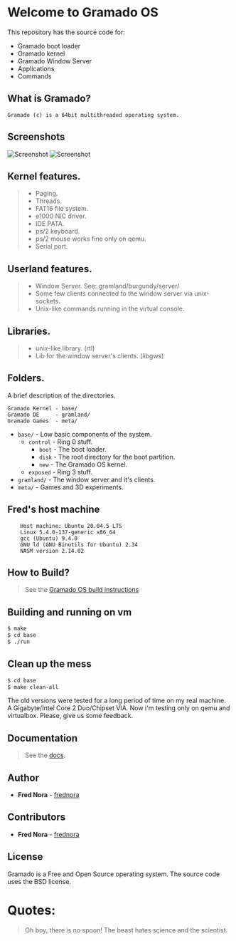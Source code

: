 # Welcome to Gramado OS


This repository has the source code for:

* Gramado boot loader
* Gramado kernel
* Gramado Window Server
* Applications
* Commands

## What is Gramado?

    Gramado (c) is a 64bit multithreaded operating system.

## Screenshots

![Screenshot](https://raw.githubusercontent.com/frednora/screenshots/main/gramado-5.png)
![Screenshot](https://raw.githubusercontent.com/frednora/screenshots/main/gramado-3.png)

## Kernel features.

> * Paging.
> * Threads.
> * FAT16 file system.
> * e1000 NIC driver.
> * IDE PATA. 
> * ps/2 keyboard. 
> * ps/2 mouse works fine only on qemu.
> * Serial port. 

## Userland features.

> * Window Server. See: gramland/burgundy/server/
> * Some few clients connected to the window server via unix-sockets.
> * Unix-like commands running in the virtual console.

## Libraries.

> * unix-like library. (rtl)
> * Lib for the window server's clients. (libgws)

## Folders.
A brief description of the directories.

    Gramado Kernel - base/
    Gramado DE     - gramland/
    Gramado Games  - meta/

 * `base/` - Low basic components of the system.  
   * `control` - Ring 0 stuff.
     * `boot` - The boot loader.
     * `disk` - The root directory for the boot partition.
     * `new` - The Gramado OS kernel.
   * `exposed` - Ring 3 stuff.
 * `gramland/` - The window server and it's clients.
 * `meta/` - Games and 3D experiments.

## Fred's host machine

```
    Host machine: Ubuntu 20.04.5 LTS
    Linux 5.4.0-137-generic x86_64
    gcc (Ubuntu) 9.4.0 
    GNU ld (GNU Binutils for Ubuntu) 2.34
    NASM version 2.14.02
```

## How to Build?

> See the [Gramado OS build instructions](https://github.com/frednora/gramado/blob/master/base/admin/docs/build.md)

## Building and running on vm

```bash
$ make
$ cd base
$ ./run
```

## Clean up the mess

```bash
$ cd base
$ make clean-all
```

The old versions were tested for a long period of time on my 
real machine. A Gigabyte/Intel Core 2 Duo/Chipset VIA.
Now i'm testing only on qemu and virtualbox.
Please, give us some feedback.

## Documentation

> See the [docs](https://github.com/frednora/gramado/tree/master/base/admin/docs).

## Author

* **Fred Nora** - [frednora](https://twitter.com/frednora)

## Contributors

* **Fred Nora** - [frednora](https://facebook.com/frednora)

## License

Gramado is a Free and Open Source operating system.
The source code uses the BSD license.

# Quotes:
> Oh boy, there is no spoon!
> The beast hates science and the scientist.

